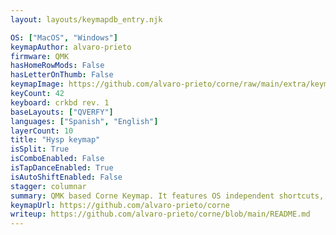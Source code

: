 ```yaml
---
layout: layouts/keymapdb_entry.njk

OS: ["MacOS", "Windows"]
keymapAuthor: alvaro-prieto
firmware: QMK
hasHomeRowMods: False
hasLetterOnThumb: False
keymapImage: https://github.com/alvaro-prieto/corne/raw/main/extra/keymap.png
keyCount: 42
keyboard: crkbd rev. 1
baseLayouts: ["QVERFY"]
languages: ["Spanish", "English"]
layerCount: 10
title: "Hysp keymap"
isSplit: True
isComboEnabled: False
isTapDanceEnabled: True
isAutoShiftEnabled: False
stagger: columnar
summary: QMK based Corne Keymap. It features OS independent shortcuts, custom modifier keys, RGB themes, key sequences, and much more. 
keymapUrl: https://github.com/alvaro-prieto/corne
writeup: https://github.com/alvaro-prieto/corne/blob/main/README.md
---
```

